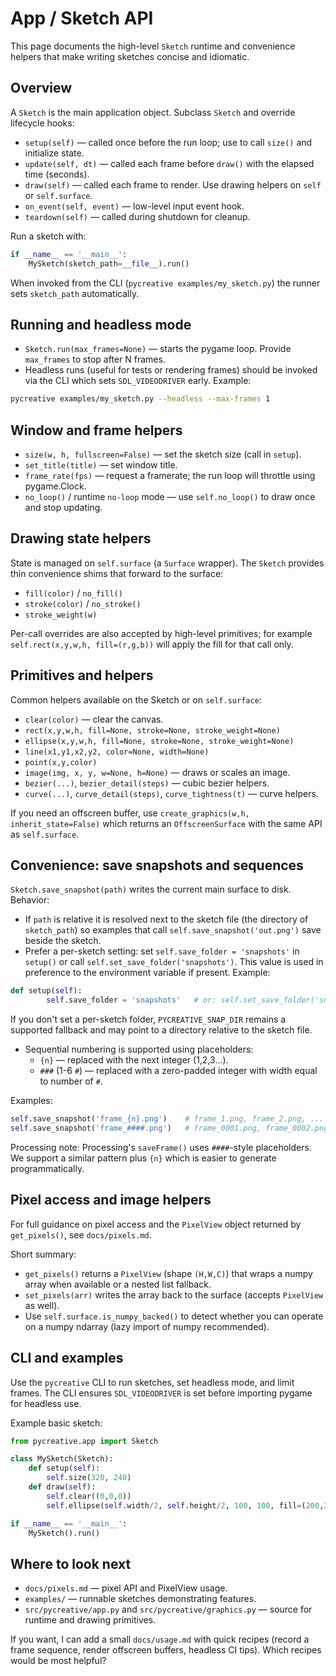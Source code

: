 # App / Sketch API

This page documents the high-level `Sketch` runtime and convenience helpers that make writing sketches concise and idiomatic.

## Overview

A `Sketch` is the main application object. Subclass `Sketch` and override lifecycle hooks:

- `setup(self)` — called once before the run loop; use to call `size()` and initialize state.
- `update(self, dt)` — called each frame before `draw()` with the elapsed time (seconds).
- `draw(self)` — called each frame to render. Use drawing helpers on `self` or `self.surface`.
- `on_event(self, event)` — low-level input event hook.
- `teardown(self)` — called during shutdown for cleanup.

Run a sketch with:

```py
if __name__ == '__main__':
    MySketch(sketch_path=__file__).run()
```

When invoked from the CLI (`pycreative examples/my_sketch.py`) the runner sets `sketch_path` automatically.

## Running and headless mode

- `Sketch.run(max_frames=None)` — starts the pygame loop. Provide `max_frames` to stop after N frames.
- Headless runs (useful for tests or rendering frames) should be invoked via the CLI which sets `SDL_VIDEODRIVER` early. Example:

```bash
pycreative examples/my_sketch.py --headless --max-frames 1
```

## Window and frame helpers

- `size(w, h, fullscreen=False)` — set the sketch size (call in `setup`).
- `set_title(title)` — set window title.
- `frame_rate(fps)` — request a framerate; the run loop will throttle using pygame.Clock.
- `no_loop()` / runtime `no-loop` mode — use `self.no_loop()` to draw once and stop updating.

## Drawing state helpers

State is managed on `self.surface` (a `Surface` wrapper). The `Sketch` provides thin convenience shims that forward to the surface:

- `fill(color)` / `no_fill()`
- `stroke(color)` / `no_stroke()`
- `stroke_weight(w)`

Per-call overrides are also accepted by high-level primitives; for example `self.rect(x,y,w,h, fill=(r,g,b))` will apply the fill for that call only.

## Primitives and helpers

Common helpers available on the Sketch or on `self.surface`:

- `clear(color)` — clear the canvas.
- `rect(x,y,w,h, fill=None, stroke=None, stroke_weight=None)`
- `ellipse(x,y,w,h, fill=None, stroke=None, stroke_weight=None)`
- `line(x1,y1,x2,y2, color=None, width=None)`
- `point(x,y,color)`
- `image(img, x, y, w=None, h=None)` — draws or scales an image.
- `bezier(...)`, `bezier_detail(steps)` — cubic bezier helpers.
- `curve(...)`, `curve_detail(steps)`, `curve_tightness(t)` — curve helpers.

If you need an offscreen buffer, use `create_graphics(w,h, inherit_state=False)` which returns an `OffscreenSurface` with the same API as `self.surface`.

## Convenience: save snapshots and sequences

`Sketch.save_snapshot(path)` writes the current main surface to disk. Behavior:

- If `path` is relative it is resolved next to the sketch file (the directory of `sketch_path`) so examples that call `self.save_snapshot('out.png')` save beside the sketch.
- Prefer a per-sketch setting: set `self.save_folder = 'snapshots'` in `setup()` or call
    `self.set_save_folder('snapshots')`. This value is used in preference to the
    environment variable if present. Example:

```py
def setup(self):
        self.save_folder = 'snapshots'   # or: self.set_save_folder('snapshots')
```

If you don't set a per-sketch folder, `PYCREATIVE_SNAP_DIR` remains a supported
fallback and may point to a directory relative to the sketch file.

- Sequential numbering is supported using placeholders:
  - `{n}` — replaced with the next integer (1,2,3...).
  - `###` (1-6 `#`) — replaced with a zero-padded integer with width equal to number of `#`.

Examples:

```py
self.save_snapshot('frame_{n}.png')    # frame_1.png, frame_2.png, ...
self.save_snapshot('frame_####.png')   # frame_0001.png, frame_0002.png
```

Processing note: Processing's `saveFrame()` uses `####`-style placeholders. We support a similar pattern plus `{n}` which is easier to generate programmatically.

## Pixel access and image helpers

For full guidance on pixel access and the `PixelView` object returned by `get_pixels()`, see `docs/pixels.md`.

Short summary:

- `get_pixels()` returns a `PixelView` (shape `(H,W,C)`) that wraps a numpy array when available or a nested list fallback.
- `set_pixels(arr)` writes the array back to the surface (accepts `PixelView` as well).
- Use `self.surface.is_numpy_backed()` to detect whether you can operate on a numpy ndarray (lazy import of numpy recommended).

## CLI and examples

Use the `pycreative` CLI to run sketches, set headless mode, and limit frames. The CLI ensures `SDL_VIDEODRIVER` is set before importing pygame for headless use.

Example basic sketch:

```py
from pycreative.app import Sketch

class MySketch(Sketch):
    def setup(self):
        self.size(320, 240)
    def draw(self):
        self.clear((0,0,0))
        self.ellipse(self.width/2, self.height/2, 100, 100, fill=(200,20,20))

if __name__ == '__main__':
    MySketch().run()
```

## Where to look next

- `docs/pixels.md` — pixel API and PixelView usage.
- `examples/` — runnable sketches demonstrating features.
- `src/pycreative/app.py` and `src/pycreative/graphics.py` — source for runtime and drawing primitives.

If you want, I can add a small `docs/usage.md` with quick recipes (record a frame sequence, render offscreen buffers, headless CI tips). Which recipes would be most helpful? 
